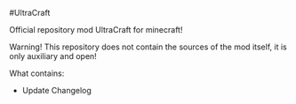 #UltraCraft

Official repository mod UltraCraft for minecraft!

Warning! This repository does not contain the sources of the mod itself, it is only auxiliary and open!

What contains:
- Update Changelog
